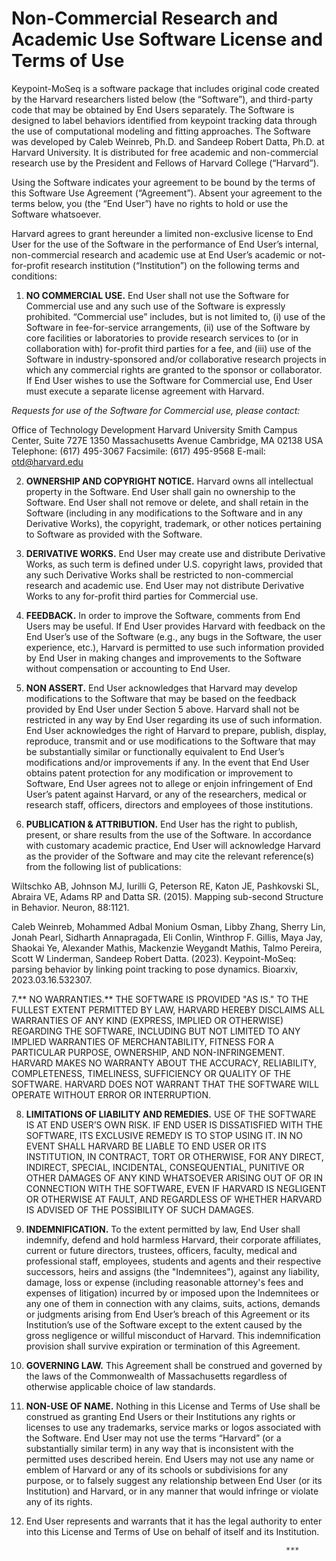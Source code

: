 # Non-Commercial Research and Academic Use Software License and Terms of Use


Keypoint-MoSeq is a software package that includes original code created by the Harvard researchers listed below (the “Software”), and third-party code that may be obtained by End Users separately. The Software is designed to label behaviors identified from keypoint tracking data through the use of computational modeling and fitting approaches. The Software was developed by Caleb Weinreb, Ph.D. and Sandeep Robert Datta, Ph.D. at Harvard University. It is distributed for free academic and non-commercial research use by the President and Fellows of Harvard College (“Harvard”).

Using the Software indicates your agreement to be bound by the terms of this Software Use Agreement (“Agreement”). Absent your agreement to the terms below, you (the “End User”) have no rights to hold or use the Software whatsoever.

Harvard agrees to grant hereunder a limited non-exclusive license to End User for the use of the Software in the performance of End User’s internal, non-commercial research and academic use at End User’s academic or not-for-profit research institution (“Institution”) on the following terms and conditions:

1. **NO COMMERCIAL USE.** End User shall not use the Software for Commercial use and any such use of the Software is expressly prohibited. “Commercial use” includes, but is not limited to, (i) use of the Software in fee-for-service arrangements, (ii) use of the Software by core facilities or laboratories to provide research services to (or in collaboration with) for-profit third parties for a fee, and (iii) use of the Software in industry-sponsored and/or collaborative research projects in which any commercial rights are granted to the sponsor or collaborator. If End User wishes to use the Software for Commercial use, End User must execute a separate license agreement with Harvard.

_Requests for use of the Software for Commercial use, please contact:_

Office of Technology Development
Harvard University
Smith Campus Center, Suite 727E
1350 Massachusetts Avenue Cambridge, MA 02138 USA Telephone: (617) 495-3067
Facsimile: (617) 495-9568
E-mail: otd@harvard.edu

2. **OWNERSHIP AND COPYRIGHT NOTICE.** Harvard owns all intellectual property in the Software. End User shall gain no ownership to the Software.  End User shall not remove or delete, and shall retain in the Software (including in any modifications to the Software and in any Derivative Works), the copyright, trademark, or other notices pertaining to Software as provided with the Software.

3. **DERIVATIVE WORKS.** End User may create use and distribute Derivative Works, as such term is defined under U.S. copyright laws, provided that any such Derivative Works shall be restricted to non-commercial research and academic use. End User may not distribute Derivative Works to any for-profit third parties for Commercial use.

4. **FEEDBACK.** In order to improve the Software, comments from End Users may be useful. If End User provides Harvard with feedback on the End User’s use of the Software (e.g., any bugs in the Software, the user experience, etc.),  Harvard is permitted to use such information provided by End User in making changes and improvements to the Software without compensation or accounting to End User.

5. **NON ASSERT.** End User acknowledges that Harvard may develop modifications to the Software that may be based on the feedback provided by End User under Section 5 above. Harvard shall not be restricted in any way by End User regarding its use of such information.  End User acknowledges the right of Harvard to prepare, publish, display, reproduce, transmit and or use modifications to the Software that may be substantially similar or functionally equivalent to End User’s modifications and/or improvements if any.  In the event that End User obtains patent protection for any modification or improvement to Software, End User agrees not to allege or enjoin infringement of End User’s patent against Harvard, or any of the researchers, medical or research staff, officers, directors and employees of those institutions.

6. **PUBLICATION & ATTRIBUTION.** End User has the right to publish, present, or share results from the use of the Software.  In accordance with customary academic practice, End User will acknowledge Harvard as the provider of the Software and may cite the relevant reference(s) from the following list of publications:

Wiltschko AB, Johnson MJ, Iurilli G, Peterson RE, Katon JE, Pashkovski SL, Abraira VE, Adams RP and Datta SR. (2015). Mapping sub-second Structure in Behavior. Neuron, 88:1121.

Caleb Weinreb, Mohammed Adbal Monium Osman, Libby Zhang, Sherry Lin, Jonah Pearl, Sidharth Annapragada, Eli Conlin, Winthrop F. Gillis, Maya Jay, Shaokai Ye, Alexander Mathis, Mackenzie Weygandt Mathis, Talmo Pereira, Scott W Linderman, Sandeep Robert Datta. (2023). Keypoint-MoSeq: parsing behavior by linking point tracking to pose dynamics. Bioarxiv, 2023.03.16.532307.

7.** NO WARRANTIES.** THE SOFTWARE IS PROVIDED "AS IS." TO THE FULLEST EXTENT PERMITTED BY LAW, HARVARD HEREBY DISCLAIMS ALL WARRANTIES OF ANY KIND (EXPRESS, IMPLIED OR OTHERWISE) REGARDING THE SOFTWARE, INCLUDING BUT NOT LIMITED TO ANY IMPLIED WARRANTIES OF MERCHANTABILITY, FITNESS FOR A PARTICULAR PURPOSE, OWNERSHIP, AND NON-INFRINGEMENT.  HARVARD MAKES NO WARRANTY ABOUT THE ACCURACY, RELIABILITY, COMPLETENESS, TIMELINESS, SUFFICIENCY OR QUALITY OF THE SOFTWARE.  HARVARD DOES NOT WARRANT THAT THE SOFTWARE WILL OPERATE WITHOUT ERROR OR INTERRUPTION.

8. **LIMITATIONS OF LIABILITY AND REMEDIES.** USE OF THE SOFTWARE IS AT END USER’S OWN RISK. IF END USER IS DISSATISFIED WITH THE SOFTWARE, ITS EXCLUSIVE REMEDY IS TO STOP USING IT.  IN NO EVENT SHALL HARVARD BE LIABLE TO END USER OR ITS INSTITUTION, IN CONTRACT, TORT OR OTHERWISE, FOR ANY DIRECT, INDIRECT, SPECIAL, INCIDENTAL, CONSEQUENTIAL, PUNITIVE OR OTHER DAMAGES OF ANY KIND WHATSOEVER ARISING OUT OF OR IN CONNECTION WITH THE SOFTWARE, EVEN IF HARVARD IS NEGLIGENT OR OTHERWISE AT FAULT, AND REGARDLESS OF WHETHER HARVARD IS ADVISED OF THE POSSIBILITY OF SUCH DAMAGES.

9. **INDEMNIFICATION.** To the extent permitted by law, End User shall indemnify, defend and hold harmless Harvard, their corporate affiliates, current or future directors, trustees, officers, faculty, medical and professional staff, employees, students and agents and their respective successors, heirs and assigns (the "Indemnitees"), against any liability, damage, loss or expense (including reasonable attorney's fees and expenses of litigation) incurred by or imposed upon the Indemnitees or any one of them in connection with any claims, suits, actions, demands or judgments arising from End User’s breach of this Agreement or its Institution’s use of the Software except to the extent caused by the gross negligence or willful misconduct of Harvard. This indemnification provision shall survive expiration or termination of this Agreement.

10. **GOVERNING LAW.** This Agreement shall be construed and governed by the laws of the Commonwealth of Massachusetts regardless of otherwise applicable choice of law standards.

11. **NON-USE OF NAME.**  Nothing in this License and Terms of Use shall be construed as granting End Users or their Institutions any rights or licenses to use any trademarks, service marks or logos associated with the Software.  End User may not use the terms “Harvard” (or a substantially similar term) in any way that is inconsistent with the permitted uses described herein. End Users may not use any name or emblem of Harvard or any of its schools or subdivisions for any purpose, or to falsely suggest any relationship between End User (or its Institution) and Harvard, or in any manner that would infringe or violate any of its rights.

12. End User represents and warrants that it has the legal authority to enter into this License and Terms of Use on behalf of itself and its Institution.

                                                                  ***      


